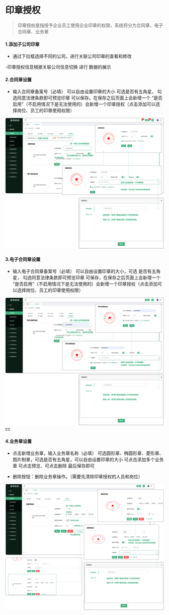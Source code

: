 # 印章授权


> 印章授权是指授予企业员工使用企业印章的权限，系统将分为合同章、电子合同章、业务章

#### 1.添加子公司印章

* 通过下拉框选择不同的公司，进行关联公司印章的查看和修改

 -印章授权信息根据关联公司信息切换 进行 数据的展示


#### 2.合同章设置
* 输入合同章备案号（必填） 可以自由设置印章的大小 可选是否有五角星， 勾选同意法律条款即可预览印章 可以保存。在保存之后页面上会新增一个 “是否启用”（不启用情况下是无法使用的）会新增一个印章授权（点击添加可以选择岗位、员工的印章使用权限）

![如图所示](../../file/htz.png)

#### 3.电子合同章设置
* 输入电子合同章备案号（必填） 可以自由设置印章的大小，可选 是否有五角星， 勾选同意法律条款即可预览印章 可保存，在保存之后页面上会新增一个 “是否启用”（不启用情况下是无法使用的）会新增一个印章授权（点击添加可以选择岗位、员工的印章使用权限）

![如图所示](../../file/dzhtz.png)
cc
#### 4.业务章设置 
* 点击新增业务章，输入业务章名称（必填）  可选圆形章、椭圆形章、菱形章、图片制章，可选是否有五角星，可以自由设置印章的大小  可点击添加多个业务章 可点击预览、可点击删除  最后保存即可

* 删除按钮：删除业务章操作。（需要先清除印章授权的人员和岗位）

![如图所示](../../file/ywz.png)

